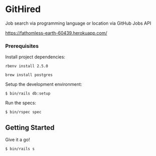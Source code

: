 # GitHired
Job search via programming language or location via GitHub Jobs API

https://fathomless-earth-60439.herokuapp.com/

### Prerequisites

Install project dependencies:

```
rbenv install 2.5.0
```

```
brew install postgres
```

Setup the development environment:

```
$ bin/rails db:setup
```

Run the specs:

```
$ bin/rspec spec
```

## Getting Started

Give it a go!

```
$ bin/rails s
```
